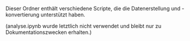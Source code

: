 Dieser Ordner enthält verschiedene Scripte, die die Datenerstellung und -konvertierung unterstützt haben.

(analyse.ipynb wurde letztlich nicht verwendet und bleibt nur zu Dokumentationszwecken erhalten.)